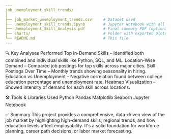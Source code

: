 ```yaml
---
job_unemployment_skill_trends/
│
├── job_market_unemployment_trends.csv     # Dataset used
├── unemployment_skill_trends.ipynb        # Jupyter Notebook with all analysis
├── Unemployment_Skill_Analysis.pdf        # Final summary PDF (optional)
├── charts/                                # Folder with exported plots (optional)
└── README.md                              # This file
---
```


🔍 Key Analyses Performed
Top In-Demand Skills – Identified both combined and individual skills like Python, SQL, and ML.
Location-Wise Demand – Compared job postings for top skills across major cities.
Skill Postings Over Time – Monthly trends showing seasonality in hiring.
Education vs Unemployment – Negative correlation found between college education percentage and unemployment rate.
Heatmap Visualization – Showed intensity of demand for each skill across locations.

🛠️ Tools & Libraries Used
Python
Pandas
Matplotlib
Seaborn
Jupyter Notebook

✅ Summary
This project provides a comprehensive, data-driven view of the job market by highlighting high-demand skills, regional trends, and how education levels affect employability. It's a solid foundation for workforce planning, career path decisions, or labor market forecasting.

